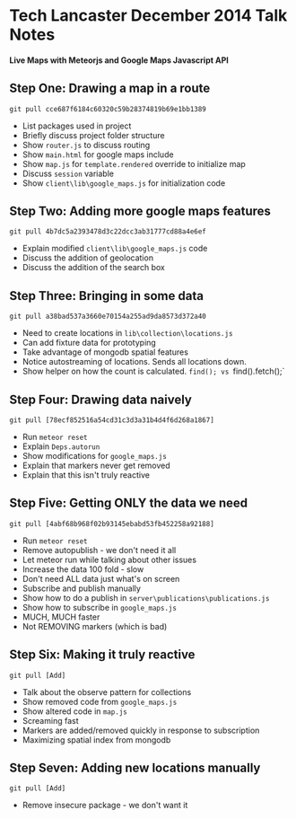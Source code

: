 # Tech Lancaster December 2014 Talk Notes
#### Live Maps with Meteorjs and Google Maps Javascript API

## Step One: Drawing a map in a route
`git pull cce687f6184c60320c59b28374819b69e1bb1389`

* List packages used in project
* Briefly discuss project folder structure
* Show `router.js` to discuss routing
* Show `main.html` for google maps include
* Show `map.js` for `template.rendered` override to initialize map
* Discuss `session` variable
* Show `client\lib\google_maps.js` for initialization code

## Step Two: Adding more google maps features
`git pull 4b7dc5a2393478d3c22dcc3ab31777cd88a4e6ef`

* Explain modified `client\lib\google_maps.js` code
* Discuss the addition of geolocation
* Discuss the addition of the search box

## Step Three: Bringing in some data
`git pull a38bad537a3660e70154a255ad9da8573d372a40`

* Need to create locations in `lib\collection\locations.js`
* Can add fixture data for prototyping
* Take advantage of mongodb spatial features
* Notice autostreaming of locations.  Sends all locations down.
* Show helper on how the count is calculated.  `find(); vs `find().fetch();`

## Step Four: Drawing data naively
`git pull [78ecf852516a54cd31c3d3a31b4d4f6d268a1867]`

* Run `meteor reset`
* Explain `Deps.autorun`
* Show modifications for `google_maps.js`
* Explain that markers never get removed
* Explain that this isn't truly reactive

## Step Five: Getting ONLY the data we need
`git pull [4abf68b968f02b93145ebabd53fb452258a92188]`

* Run `meteor reset`
* Remove autopublish - we don't need it all
* Let meteor run while talking about other issues
* Increase the data 100 fold - slow
* Don't need ALL data just what's on screen
* Subscribe and publish manually
* Show how to do a publish in `server\publications\publications.js`
* Show how to subscribe in `google_maps.js`
* MUCH, MUCH faster
* Not REMOVING markers (which is bad)

## Step Six: Making it truly reactive
`git pull [Add]`

* Talk about the observe pattern for collections
* Show removed code from `google_maps.js`
* Show altered code in `map.js`
* Screaming fast
* Markers are added/removed quickly in response to subscription
* Maximizing spatial index from mongodb

## Step Seven: Adding new locations manually
`git pull [Add]`

* Remove insecure package - we don't want it
